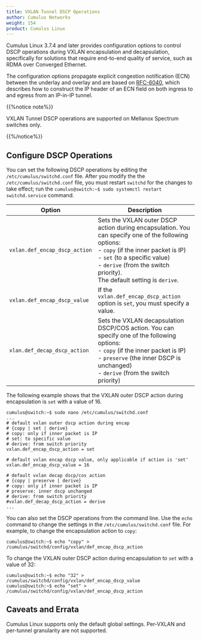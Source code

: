 ```yaml
---
title: VXLAN Tunnel DSCP Operations
author: Cumulus Networks
weight: 154
product: Cumulus Linux
---
```

Cumulus Linux 3.7.4 and later provides configuration options to control DSCP operations during VXLAN encapsulation and decapsulation, specifically for solutions that require end-to-end quality of service, such as RDMA over Converged Ethernet.

The configuration options propagate explicit congestion notification (ECN) between the underlay and overlay and are based on [RFC-6040](https://tools.ietf.org/html/rfc6040), which describes how to construct the IP header of an ECN field on both ingress to and egress from an IP-in-IP tunnel.

{{%notice note%}}

VXLAN Tunnel DSCP operations are supported on Mellanox Spectrum switches only.

{{%/notice%}}

## Configure DSCP Operations

You can set the following DSCP operations by editing the `/etc/cumulus/switchd.conf` file. After you modify the the `/etc/cumulus/switchd.conf` file, you must restart `switchd` for the changes to take effect; run the `cumulus@switch:~$ sudo systemctl restart switchd.service` command.

| Option | Description |
| ------ | ----------- |
|`vxlan.def_encap_dscp_action`| Sets the VXLAN outer DSCP action during encapsulation. You can specify one of the following options:<br>- `copy` (if the inner packet is IP)<br>- `set` (to a specific value)<br>- `derive` (from the switch priority).<br>The default setting is `derive`. |
| `vxlan.def_encap_dscp_value`| If the `vxlan.def_encap_dscp_action` option is `set`, you must specify a value. |
| `xlan.def_decap_dscp_action` | Sets the VXLAN decapsulation DSCP/COS action. You can specify one of the following options:<br>- `copy` (if the inner packet is IP)<br>- `preserve` (the inner DSCP is unchanged)<br>- `derive` (from the switch priority) |

The following example shows that the VXLAN outer DSCP action during encapsulation is `set` with a value of 16.

```
cumulus@switch:~$ sudo nano /etc/cumulus/switchd.conf
...
# default vxlan outer dscp action during encap
# {copy | set | derive}
# copy: only if inner packet is IP
# set: to specific value
# derive: from switch priority
vxlan.def_encap_dscp_action = set

# default vxlan encap dscp value, only applicable if action is 'set'
vxlan.def_encap_dscp_value = 16

# default vxlan decap dscp/cos action
# {copy | preserve | derive}
# copy: only if inner packet is IP
# preserve: inner dscp unchanged
# derive: from switch priority
#vxlan.def_decap_dscp_action = derive
...
```

You can also set the DSCP operations from the command line. Use the `echo` command to change the settings in the `/etc/cumulus/switchd.conf` file. For example, to change the encapsulation action to `copy`:

```
cumulus@switch:~$ echo "copy" > /cumulus/switchd/config/vxlan/def_encap_dscp_action
```

To change the VXLAN outer DSCP action during encapsulation to `set` with a value of 32:

```
cumulus@switch:~$ echo "32" > /cumulus/switchd/config/vxlan/def_encap_dscp_value
cumulus@switch:~$ echo "set" > /cumulus/switchd/config/vxlan/def_encap_dscp_action
```

## Caveats and Errata

Cumulus Linux supports only the default global settings. Per-VXLAN and per-tunnel granularity are not supported.
